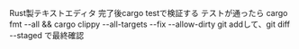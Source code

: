 Rust製テキストエディタ
完了後cargo testで検証する
テストが通ったら cargo fmt --all && cargo clippy --all-targets --fix --allow-dirty
git addして、git diff --staged で最終確認
